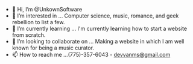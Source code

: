- 👋 Hi, I’m @UnkownSoftware 
- 👀 I’m interested in ... Computer science, music, romance, and geek rebellion to list a few. 
- 🌱 I’m currently learning ... I'm currently learning how to start a website from scratch. 
- 💞️ I’m looking to collaborate on ... Making a website in which I am well known for being a music curator. 
- 📫 How to reach me ...(775)-357-6043 - devvanms@gmail.com

<!---
UnkownSoftware/UnkownSoftware is a ✨ special ✨ repository because its `README.md` (this file) appears on your GitHub profile.
You can click the Preview link to take a look at your changes.
--->

